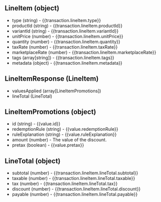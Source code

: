 ## LineItem (object)
+ type (string) - {{transaction.lineItem.type}}
+ productId (string) -  {{transaction.lineItem.productId}}
+ variantId (string) - {{transaction.lineItem.variantId}}
+ unitPrice (number) -  {{transaction.lineItem.unitPrice}}
+ quantity (number) -  {{transaction.lineItem.quantity}}
+ taxRate (number) - {{transaction.lineItem.taxRate}}
+ marketplaceRate (number) - {{transaction.lineItem.marketplaceRate}}
+ tags (array[string]) - {{transaction.lineItem.tags}}
+ metadata (object) - {{transaction.lineItem.metadata}}

## LineItemResponse (LineItem)
+ valuesApplied (array[LineItemPromotions])
+ lineTotal (LineTotal)

## LineItemPromotions (object)
+ id (string) - {{value.id}}
+ redemptionRule (string) - {{value.redemptionRule}}
+ ruleExplanation (string) - {{value.ruleExplanation}}
+ amount (number) - The value of the discount.
+ pretax (boolean) - {{value.pretax}}

## LineTotal (object)
+ subtotal (number) - {{transaction.lineItem.lineTotal.subtotal}}
+ taxable (number) - {{transaction.lineItem.lineTotal.taxable}}
+ tax (number) - {{transaction.lineItem.lineTotal.tax}}
+ discount (number) - {{transaction.lineItem.lineTotal.discount}}
+ payable (number) - {{transaction.lineItem.lineTotal.payable}}
